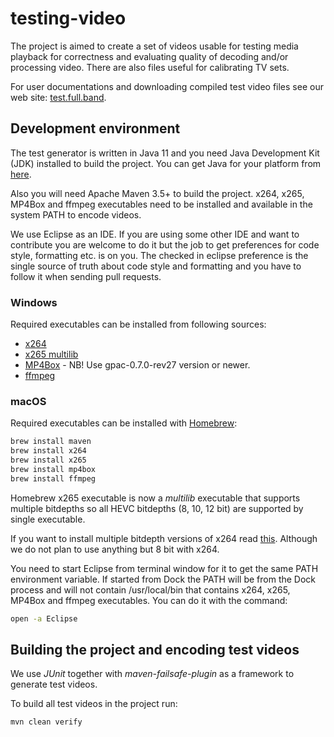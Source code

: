 # testing-video

The project is aimed to create a set of videos usable for testing
media playback for correctness and evaluating quality of decoding
and/or processing video.
There are also files useful for calibrating TV sets.

For user documentations and downloading compiled test video files
see our web site: [test.full.band](https://test.full.band).

## Development environment

The test generator is written in Java 11 and you need Java Development Kit
(JDK) installed to build the project. You can get Java for your platform
from [here](http://jdk.java.net/11/).

Also you will need Apache Maven 3.5+ to build the project. x264, x265,
MP4Box and ffmpeg executables need to be installed and available in the
system PATH to encode videos.

We use Eclipse as an IDE. If you are using some other IDE and want to
contribute you are welcome to do it but the job to get preferences for
code style, formatting etc. is on you. The checked in eclipse preference
is the single source of truth about code style and formatting and you
have to follow it when sending pull requests.

### Windows

Required executables can be installed from following sources: 

 * [x264](http://download.videolan.org/pub/x264/binaries/)
 * [x265 multilib](http://msystem.waw.pl/x265/)
 * [MP4Box](https://www.videohelp.com/software/MP4Box/old-versions) -
   NB! Use gpac-0.7.0-rev27 version or newer.
 * [ffmpeg](http://ffmpeg.zeranoe.com/builds/)

### macOS

Required executables can be installed with [Homebrew](https://brew.sh/): 

```sh
brew install maven
brew install x264
brew install x265
brew install mp4box
brew install ffmpeg
```

Homebrew x265 executable is now a _multilib_ executable that supports
multiple bitdepths so all HEVC bitdepths (8, 10, 12 bit) are supported
by single executable.

If you want to install multiple bitdepth versions of x264 read
[this](https://github.com/Homebrew/legacy-homebrew/issues/48902).
Although we do not plan to use anything but 8 bit with x264.

You need to start Eclipse from terminal window for it to get the same
PATH environment variable. If started from Dock the PATH will be from
the Dock process and will not contain /usr/local/bin that contains
x264, x265, MP4Box and ffmpeg executables. You can do it with the command:

```sh
open -a Eclipse
```

## Building the project and encoding test videos

We use _JUnit_ together with _maven-failsafe-plugin_ as a framework to
generate test videos.

To build all test videos in the project run:

```sh
mvn clean verify
```
